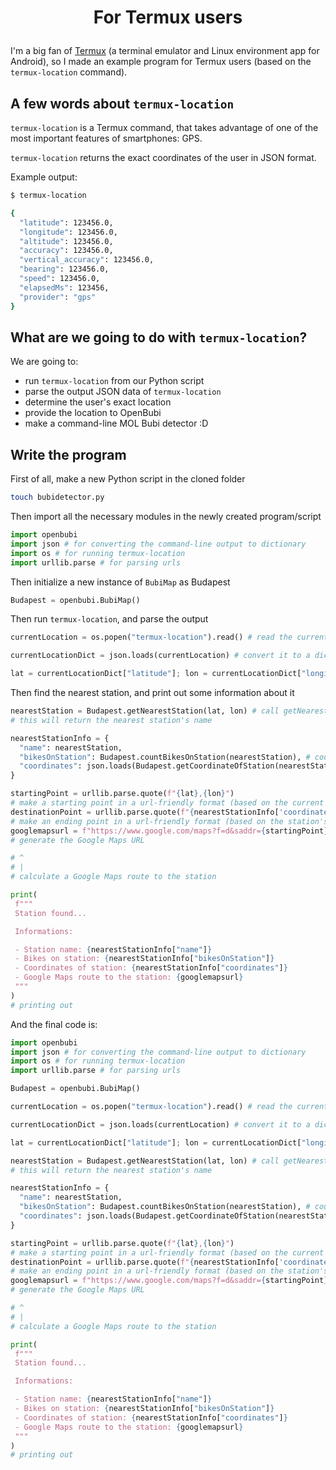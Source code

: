 # <p align="center">For Termux users</p>

I'm a big fan of [Termux](https://termux.com/) (a terminal emulator and Linux environment app for Android), so I made an example program for Termux users (based on the `termux-location` command).


## A few words about `termux-location`

`termux-location` is a Termux command, that takes advantage of one of the most important features of smartphones: GPS.

`termux-location` returns the exact coordinates of the user in JSON format.

Example output:

```bash
$ termux-location

{
  "latitude": 123456.0,
  "longitude": 123456.0,
  "altitude": 123456.0,
  "accuracy": 123456.0,
  "vertical_accuracy": 123456.0,
  "bearing": 123456.0,
  "speed": 123456.0,
  "elapsedMs": 123456,
  "provider": "gps"
}
```

## What are we going to do with `termux-location`?

We are going to:

- run `termux-location` from our Python script
- parse the output JSON data of `termux-location`
- determine the user's exact location
- provide the location to OpenBubi
- make a command-line MOL Bubi detector :D

## Write the program

First of all, make a new Python script in the cloned folder

```bash
touch bubidetector.py
```

Then import all the necessary modules in the newly created program/script

```python
import openbubi
import json # for converting the command-line output to dictionary
import os # for running termux-location
import urllib.parse # for parsing urls
```

Then initialize a new instance of `BubiMap` as Budapest

```python
Budapest = openbubi.BubiMap()
```

Then run `termux-location`, and parse the output

```python
currentLocation = os.popen("termux-location").read() # read the current location

currentLocationDict = json.loads(currentLocation) # convert it to a dictionary

lat = currentLocationDict["latitude"]; lon = currentLocationDict["longitude"] # parse it
```

Then find the nearest station, and print out some information about it

```python
nearestStation = Budapest.getNearestStation(lat, lon) # call getNearestStation(), and provide lat, lon
# this will return the nearest station's name

nearestStationInfo = {
  "name": nearestStation,
  "bikesOnStation": Budapest.countBikesOnStation(nearestStation), # count the bikes on that station
  "coordinates": json.loads(Budapest.getCoordinateOfStation(nearestStation)) # get the coordinates of that station, and convert it to a dictionary
}

startingPoint = urllib.parse.quote(f"{lat},{lon}")
# make a starting point in a url-friendly format (based on the current coordinates)
destinationPoint = urllib.parse.quote(f"{nearestStationInfo['coordinates']['lat']},{nearestStationInfo['coordinates']['lon']}")
# make an ending point in a url-friendly format (based on the station's coordinates)
googlemapsurl = f"https://www.google.com/maps?f=d&saddr={startingPoint}&daddr={destinationPoint}&dirflg=d"
# generate the Google Maps URL

# ^
# |
# calculate a Google Maps route to the station

print(
 f"""
 Station found...

 Informations:

 - Station name: {nearestStationInfo["name"]}
 - Bikes on station: {nearestStationInfo["bikesOnStation"]}
 - Coordinates of station: {nearestStationInfo["coordinates"]}
 - Google Maps route to the station: {googlemapsurl}
 """
)
# printing out
```

And the final code is:

```python
import openbubi
import json # for converting the command-line output to dictionary
import os # for running termux-location
import urllib.parse # for parsing urls

Budapest = openbubi.BubiMap()

currentLocation = os.popen("termux-location").read() # read the current location

currentLocationDict = json.loads(currentLocation) # convert it to a dictionary

lat = currentLocationDict["latitude"]; lon = currentLocationDict["longitude"] # parse it

nearestStation = Budapest.getNearestStation(lat, lon) # call getNearestStation(), and provide lat, lon
# this will return the nearest station's name

nearestStationInfo = {
  "name": nearestStation,
  "bikesOnStation": Budapest.countBikesOnStation(nearestStation), # count the bikes on that station
  "coordinates": json.loads(Budapest.getCoordinateOfStation(nearestStation)) # get the coordinates of that station, and convert it to a dictionary
}

startingPoint = urllib.parse.quote(f"{lat},{lon}")
# make a starting point in a url-friendly format (based on the current coordinates)
destinationPoint = urllib.parse.quote(f"{nearestStationInfo['coordinates']['lat']},{nearestStationInfo['coordinates']['lon']}")
# make an ending point in a url-friendly format (based on the station's coordinates)
googlemapsurl = f"https://www.google.com/maps?f=d&saddr={startingPoint}&daddr={destinationPoint}&dirflg=d"
# generate the Google Maps URL

# ^
# |
# calculate a Google Maps route to the station

print(
 f"""
 Station found...

 Informations:

 - Station name: {nearestStationInfo["name"]}
 - Bikes on station: {nearestStationInfo["bikesOnStation"]}
 - Coordinates of station: {nearestStationInfo["coordinates"]}
 - Google Maps route to the station: {googlemapsurl}
 """
)
# printing out
```
